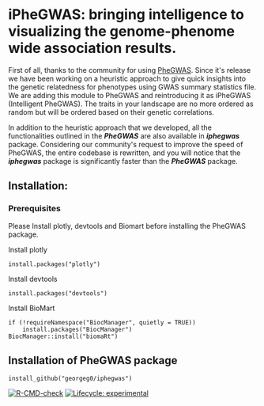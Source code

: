 # iPheGWAS: bringing intelligence to visualizing the genome-phenome wide association results.

First of all, thanks to the community for using [PheGWAS](https://www.biorxiv.org/content/10.1101/694794v2.article-info). Since it's release we have been working on a heuristic approach to give quick insights into the genetic relatedness for phenotypes using GWAS summary statistics file. We are adding this module to PheGWAS and reintroducing it as iPheGWAS (Intelligent PheGWAS). The traits in your landscape are no more ordered as random but will be ordered based on their genetic correlations. 

In addition to the heuristic approach that we developed, all the functionalities outlined in the ***PheGWAS*** are also available in ***iphegwas*** package. Considering our community's request to improve the speed of PheGWAS, the entire codebase is rewritten, and you will notice that the ***iphegwas*** package is significantly faster than the ***PheGWAS*** package. 

## Installation:
### Prerequisites
Please Install plotly, devtools and Biomart before installing the PheGWAS package.

Install plotly
```
install.packages("plotly")
```

Install devtools
```
install.packages("devtools")
```

Install BioMart
```
if (!requireNamespace("BiocManager", quietly = TRUE))
    install.packages("BiocManager")
BiocManager::install("biomaRt")
```
## Installation of PheGWAS package
```
install_github("georgeg0/iphegwas")
```

<!-- badges: start -->
[![R-CMD-check](https://github.com/georgeg0/PheGWAS2/workflows/R-CMD-check/badge.svg)](https://github.com/georgeg0/PheGWAS2/actions)
[![Lifecycle:
experimental](https://img.shields.io/badge/lifecycle-experimental-orange.svg)](https://www.tidyverse.org/lifecycle/#experimental)
<!-- badges: end -->
